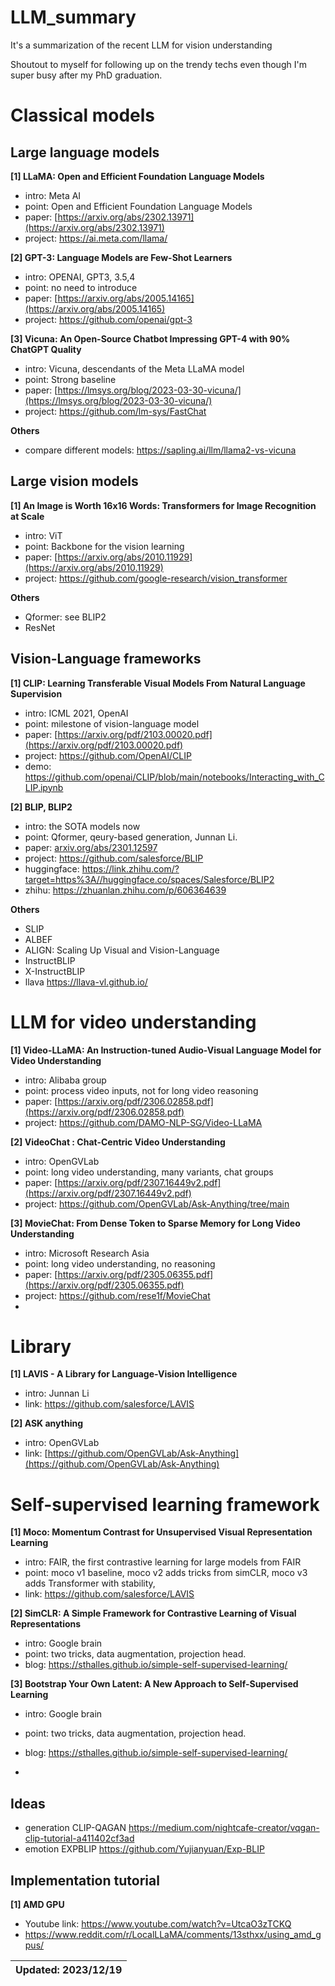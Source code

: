 # LLM_summary
It's a summarization of the recent LLM for vision understanding

Shoutout to myself for following up on the trendy techs even though I'm super busy after my PhD graduation.

# Classical models

## Large language models

**[1] LLaMA: Open and Efficient Foundation Language Models**
- intro: Meta AI
- point: Open and Efficient Foundation Language Models
- paper: [https://arxiv.org/abs/2302.13971](https://arxiv.org/abs/2302.13971)
- project: https://ai.meta.com/llama/

**[2] GPT-3: Language Models are Few-Shot Learners**
- intro: OPENAI, GPT3, 3.5,4
- point: no need to introduce
- paper: [https://arxiv.org/abs/2005.14165](https://arxiv.org/abs/2005.14165)
- project: https://github.com/openai/gpt-3

**[3] Vicuna: An Open-Source Chatbot Impressing GPT-4 with 90\% ChatGPT Quality**
- intro: Vicuna, descendants of the Meta LLaMA model 
- point: Strong baseline
- paper: [https://lmsys.org/blog/2023-03-30-vicuna/](https://lmsys.org/blog/2023-03-30-vicuna/)
- project: https://github.com/lm-sys/FastChat

**Others**
- compare different models: https://sapling.ai/llm/llama2-vs-vicuna

## Large vision models

**[1] An Image is Worth 16x16 Words: Transformers for Image Recognition at Scale**
- intro: ViT
- point: Backbone for the vision learning
- paper: [https://arxiv.org/abs/2010.11929](https://arxiv.org/abs/2010.11929)
- project: https://github.com/google-research/vision_transformer


**Others**
- Qformer: see BLIP2
- ResNet

## Vision-Language frameworks

**[1] CLIP: Learning Transferable Visual Models From Natural Language Supervision**
- intro: ICML 2021, OpenAI
- point: milestone of vision-language model
- paper: [https://arxiv.org/pdf/2103.00020.pdf](https://arxiv.org/pdf/2103.00020.pdf)
- project: https://github.com/OpenAI/CLIP
- demo: https://github.com/openai/CLIP/blob/main/notebooks/Interacting_with_CLIP.ipynb

**[2] BLIP, BLIP2**
- intro: the SOTA models now
- point: Qformer, qeury-based generation, Junnan Li.
- paper: [arxiv.org/abs/2301.12597](arxiv.org/abs/2301.12597)
- project: https://github.com/salesforce/BLIP
- huggingface: https://link.zhihu.com/?target=https%3A//huggingface.co/spaces/Salesforce/BLIP2
- zhihu: https://zhuanlan.zhihu.com/p/606364639


**Others**
- SLIP
- ALBEF
- ALIGN: Scaling Up Visual and Vision-Language
- InstructBLIP
- X-InstructBLIP
- llava https://llava-vl.github.io/


# LLM for video understanding

**[1] Video-LLaMA: An Instruction-tuned Audio-Visual Language Model for Video Understanding**
- intro: Alibaba group 
- point: process video inputs, not for long video reasoning
- paper: [https://arxiv.org/pdf/2306.02858.pdf](https://arxiv.org/pdf/2306.02858.pdf)
- project: https://github.com/DAMO-NLP-SG/Video-LLaMA


**[2] VideoChat : Chat-Centric Video Understanding**
- intro: OpenGVLab
- point: long video understanding, many variants, chat groups
- paper: [https://arxiv.org/pdf/2307.16449v2.pdf](https://arxiv.org/pdf/2307.16449v2.pdf)
- project: https://github.com/OpenGVLab/Ask-Anything/tree/main

**[3] MovieChat: From Dense Token to Sparse Memory for Long Video Understanding**
- intro: Microsoft Research Asia
- point: long video understanding, no reasoning
- paper: [https://arxiv.org/pdf/2305.06355.pdf](https://arxiv.org/pdf/2305.06355.pdf)
- project: https://github.com/rese1f/MovieChat
- 


# Library
**[1] LAVIS - A Library for Language-Vision Intelligence**
- intro: Junnan Li
- link: https://github.com/salesforce/LAVIS

**[2] ASK anything**
- intro: OpenGVLab
- link: [https://github.com/OpenGVLab/Ask-Anything](https://github.com/OpenGVLab/Ask-Anything)

  
# Self-supervised learning framework
**[1] Moco: Momentum Contrast for Unsupervised Visual Representation Learning**
- intro: FAIR, the first contrastive learning for large models from FAIR
- point: moco v1 baseline, moco v2 adds tricks from simCLR, moco v3 adds Transformer with stability, 
- link: https://github.com/salesforce/LAVIS

**[2] SimCLR: A Simple Framework for Contrastive Learning of Visual Representations**
- intro: Google brain
- point: two tricks, data augmentation, projection head.
- blog: https://sthalles.github.io/simple-self-supervised-learning/


**[3] Bootstrap Your Own Latent: A New Approach to Self-Supervised Learning**
- intro: Google brain
- point: two tricks, data augmentation, projection head.
- blog: https://sthalles.github.io/simple-self-supervised-learning/

- 


## Ideas
- generation CLIP-QAGAN
https://medium.com/nightcafe-creator/vqgan-clip-tutorial-a411402cf3ad
- emotion EXPBLIP
https://github.com/Yujianyuan/Exp-BLIP


## Implementation tutorial
**[1] AMD GPU**
- Youtube link: https://www.youtube.com/watch?v=UtcaO3zTCKQ
- https://www.reddit.com/r/LocalLLaMA/comments/13sthxx/using_amd_gpus/


| Updated: 2023/12/19|
| :---------: |
